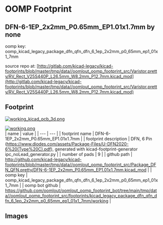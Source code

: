 # OOMP Footprint  
## DFN-6-1EP_2x2mm_P0.65mm_EP1.01x1.7mm  by none  
  
oomp key: oomp_kicad_legacy_package_dfn_qfn_dfn_6_1ep_2x2mm_p0_65mm_ep1_01x1_7mm  
  
source repo at: [http://gitlab.com/kicad-legacy/kicad-footprints/blob/master/tmp/data//oomlout_oomp_footprint_src/Varistor.pretty/RV_Rect_V25S440P_L26.5mm_W8.2mm_P12.7mm.kicad_mod](http://gitlab.com/kicad-legacy/kicad-footprints/blob/master/tmp/data//oomlout_oomp_footprint_src/Varistor.pretty/RV_Rect_V25S440P_L26.5mm_W8.2mm_P12.7mm.kicad_mod)  
## Footprint  
  
[![working_kicad_pcb_3d.png](working_kicad_pcb_3d_600.png)](working_kicad_pcb_3d.png)  
  
[![working.png](working_600.png)](working.png)  
| name | value | 
| --- | --- | 
| footprint name | DFN-6-1EP_2x2mm_P0.65mm_EP1.01x1.7mm | 
| footprint description | DFN, 6 Pin (https://www.diodes.com/assets/Package-Files/U-DFN2020-6%20(Type%20C).pdf), generated with kicad-footprint-generator ipc_noLead_generator.py | 
| number of pads | 9 | 
| github path | http://github.com/kicad-legacy/kicad-footprints/blob/master/tmp/data//oomlout_oomp_footprint_src/Package_DFN_QFN.pretty/DFN-6-1EP_2x2mm_P0.65mm_EP1.01x1.7mm.kicad_mod | 
| oomp key | oomp_kicad_legacy_package_dfn_qfn_dfn_6_1ep_2x2mm_p0_65mm_ep1_01x1_7mm | 
| oomp bot github | https://github.com/oomlout/oomlout_oomp_footprint_bot/tree/main/tmp/data//oomlout_oomp_footprint_src/footprints/kicad_legacy_package_dfn_qfn_dfn_6_1ep_2x2mm_p0_65mm_ep1_01x1_7mm/working | 
## Images  
